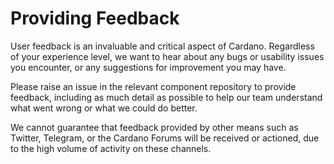 # Providing Feedback

User feedback is an invaluable and critical aspect of Cardano. Regardless of your experience level, we want to hear about any bugs or usability issues you encounter, or any suggestions for improvement you may have.

Please raise an issue in the relevant component repository to provide feedback, including as much detail as possible to help our team understand what went wrong or what we could do better.

We cannot guarantee that feedback provided by other means such as Twitter, Telegram, or the Cardano Forums will be received or actioned, due to the high volume of activity on these channels. 